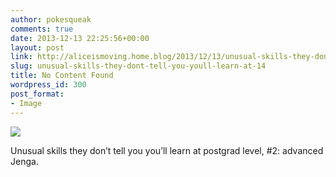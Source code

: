 ```yaml
---
author: pokesqueak
comments: true
date: 2013-12-13 22:25:56+00:00
layout: post
link: http://aliceismoving.home.blog/2013/12/13/unusual-skills-they-dont-tell-you-youll-learn-at-14/
slug: unusual-skills-they-dont-tell-you-youll-learn-at-14
title: No Content Found
wordpress_id: 300
post_format:
- Image
---
```


![](https://aliceismovinghome.files.wordpress.com/2018/12/tumblr_mxrnn81FyF1t81nb0o1_500.jpg)

Unusual skills they don’t tell you you’ll learn at postgrad level, #2: advanced Jenga.
